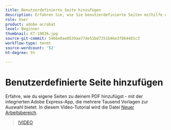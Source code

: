 ```yaml
---
title: Benutzerdefinierte Seite hinzufügen
description: Erfahren Sie, wie Sie benutzerdefinierte Seiten mithilfe der integrierten Adobe Express-Applikation zu Ihrem PDF hinzufügen
role: User
product: adobe acrobat
level: Beginner
thumbnail: KT-10836.jpg
source-git-commit: 546be0ae0539aa774e51bd7251b46e3f864401c3
workflow-type: tm+mt
source-wordcount: '52'
ht-degree: 5%

---
```


# Benutzerdefinierte Seite hinzufügen

Erfahre, wie du eigene Seiten zu deinem PDF hinzufügst - mit der integrierten Adobe Express-App, die mehrere Tausend Vorlagen zur Auswahl bietet. In diesem Video-Tutorial wird die Datei [Neuer Arbeitsbereich](new-workspace.md).

>[!VIDEO](https://video.tv.adobe.com/v/347331?hidetitle=true)
